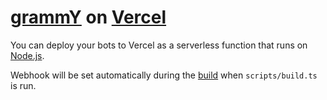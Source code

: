 # [grammY](https://grammy.dev) on [Vercel](https://vercel.dev)

You can deploy your bots to Vercel as a serverless function that runs on
[Node.js](https://nodejs.org).

Webhook will be set automatically during the
[build](https://vercel.com/docs/deployments/builds) when `scripts/build.ts` is
run.
